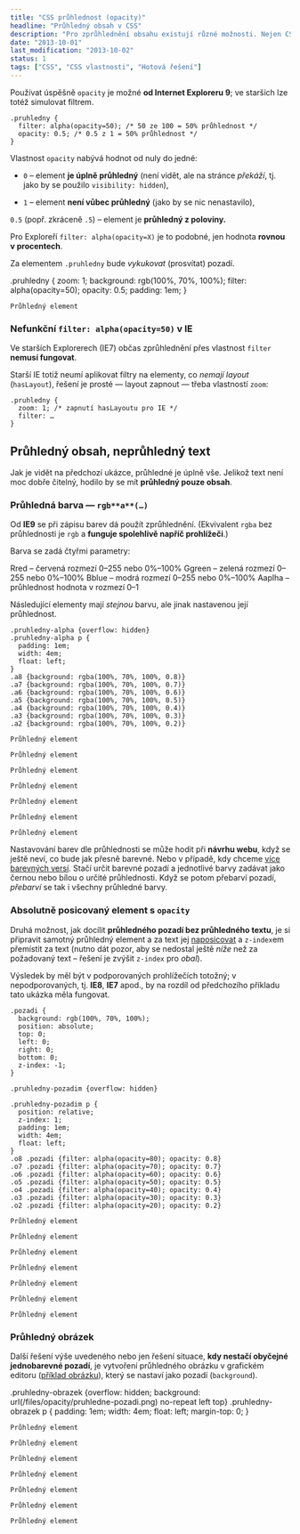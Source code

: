 ```yaml
---
title: "CSS průhlednost (opacity)"
headline: "Průhledný obsah v CSS"
description: "Pro zprůhlednění obsahu existují různé možnosti. Nejen CSS vlastnost <code>opacity</code>."
date: "2013-10-01"
last_modification: "2013-10-02"
status: 1
tags: ["CSS", "CSS vlastnosti", "Hotová řešení"]
---
```


Používat úspěšně `opacity` je možné **od Internet Exploreru 9**; ve starších lze totéž simulovat filtrem.

```
.pruhledny {
  filter: alpha(opacity=50); /* 50 ze 100 = 50% průhlednost */
  opacity: 0.5; /* 0.5 z 1 = 50% průhlednost */
}
```

Vlastnost `opacity` nabývá hodnot od nuly do jedné:

  - `0` – element **je úplně průhledný** (není vidět, ale na stránce *překáží*, tj. jako by se použilo `visibility: hidden`),

  - `1` – element **není vůbec průhledný** (jako by se nic nenastavilo),

  `0.5` (popř. zkráceně `.5`) – element je **průhledný z poloviny.**

Pro Exploreří `filter: alpha(opacity=X)` je to podobné, jen hodnota **rovnou v procentech**.

Za elementem `.pruhledny` bude *vykukovat* (prosvítat) pozadí.

  .pruhledny {
    zoom: 1;
    background: rgb(100%, 70%, 100%);
    filter: alpha(opacity=50);
    opacity: 0.5;
    padding: 1em;
  }

    Průhledný element

### Nefunkční `filter: alpha(opacity=50)` v IE

Ve starších Explorerech (IE7) občas zprůhlednění přes vlastnost `filter` **nemusí fungovat**.

Starší IE totiž neumí aplikovat filtry na elementy, co *nemají layout* (`hasLayout`), řešení je prosté — layout zapnout — třeba vlastností `zoom`:

```
.pruhledny {
  zoom: 1; /* zapnutí hasLayoutu pro IE */ 
  filter: …
}
```

## Průhledný obsah, neprůhledný text

Jak je vidět na předchozí ukázce, průhledné je úplně vše. Jelikož text není moc dobře čitelný, hodilo by se mít **průhledný pouze obsah**.

### Průhledná barva — `rgb**a**(…)`

Od **IE9** se při zápisu barev dá použít zprůhlednění. (Ekvivalent `rgba` bez průhlednosti je `rgb` a **funguje spolehlivě napříč prohlížeči**.)

Barva se zadá čtyřmi parametry:

  Rred – červená rozmezí 0–255 nebo 0%–100%
  Ggreen – zelená rozmezí 0–255 nebo 0%–100%
  Bblue – modrá rozmezí 0–255 nebo 0%–100%
  Aaplha – průhlednost hodnota v rozmezí 0–1

Následující elementy mají *stejnou* barvu, ale jinak nastavenou její průhlednost.

    .pruhledny-alpha {overflow: hidden}
    .pruhledny-alpha p {
      padding: 1em;
      width: 4em;
      float: left;
    }
    .a8 {background: rgba(100%, 70%, 100%, 0.8)}
    .a7 {background: rgba(100%, 70%, 100%, 0.7)}
    .a6 {background: rgba(100%, 70%, 100%, 0.6)}
    .a5 {background: rgba(100%, 70%, 100%, 0.5)}
    .a4 {background: rgba(100%, 70%, 100%, 0.4)}
    .a3 {background: rgba(100%, 70%, 100%, 0.3)}
    .a2 {background: rgba(100%, 70%, 100%, 0.2)}

    Průhledný element

    Průhledný element

    Průhledný element

    Průhledný element

    Průhledný element

    Průhledný element

    Průhledný element

Nastavování barev dle průhlednosti se může hodit při **návrhu webu**, když se ještě neví, co bude jak přesně barevné. Nebo v případě, kdy chceme [více barevných versí](/zmena-vzhledu). Stačí určit barevné pozadí a jednotlivé barvy zadávat jako černou nebo bílou o určité průhlednosti. Když se potom přebarví pozadí, *přebarví* se tak i všechny průhledné barvy.

### Absolutně posicovaný element s `opacity`

Druhá možnost, jak docílit **průhledného pozadí bez průhledného textu**, je si připravit samotný průhledný element a za text jej [naposicovat](/position#absolute) a `z-index`em přemístit za text (nutno dát pozor, aby se nedostal ještě *níže* než za požadovaný text – řešení je zvýšit `z-index` pro *obal*).

Výsledek by měl být v podporovaných prohlížečích totožný; v nepodporovaných, tj. **IE8**, **IE7** apod., by na rozdíl od předchozího příkladu tato ukázka měla fungovat.

    .pozadi {
      background: rgb(100%, 70%, 100%);
      position: absolute;
      top: 0;
      left: 0;
      right: 0;
      bottom: 0;
      z-index: -1;
    }

    .pruhledny-pozadim {overflow: hidden}
    
    .pruhledny-pozadim p {
      position: relative;
      z-index: 1;
      padding: 1em;
      width: 4em;
      float: left;
    }    
    .o8 .pozadi {filter: alpha(opacity=80); opacity: 0.8}
    .o7 .pozadi {filter: alpha(opacity=70); opacity: 0.7}
    .o6 .pozadi {filter: alpha(opacity=60); opacity: 0.6}
    .o5 .pozadi {filter: alpha(opacity=50); opacity: 0.5}
    .o4 .pozadi {filter: alpha(opacity=40); opacity: 0.4}
    .o3 .pozadi {filter: alpha(opacity=30); opacity: 0.3}
    .o2 .pozadi {filter: alpha(opacity=20); opacity: 0.2}

    Průhledný element

    Průhledný element

    Průhledný element

    Průhledný element

    Průhledný element

    Průhledný element

    Průhledný element

### Průhledný obrázek

Další řešení výše uvedeného nebo jen řešení situace, **kdy nestačí obyčejné jednobarevné pozadí**, je vytvoření průhledného obrázku v grafickém editoru ([příklad obrázku](/files/opacity/pruhledne-pozadi.png)), který se nastaví jako pozadí (`background`).

  .pruhledny-obrazek {overflow: hidden; background: url(/files/opacity/pruhledne-pozadi.png) no-repeat left top}
    .pruhledny-obrazek p {
      padding: 1em;
      width: 4em;
      float: left;
    margin-top: 0;
    }  

    Průhledný element

    Průhledný element

    Průhledný element

    Průhledný element

    Průhledný element

    Průhledný element

    Průhledný element